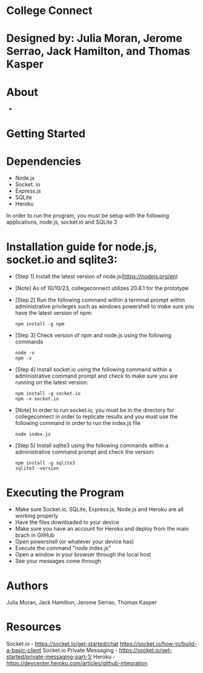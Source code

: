 # College Connect
# Designed by: Julia Moran, Jerome Serrao, Jack Hamilton, and Thomas Kasper

# About
- 

# Getting Started

# Dependencies
- Node.js
- Socket. io
- Express.js
- SQLite
- Heroku

In order to run the program, you must be setup with the following applications, node.js, socket.io and SQLite 3
# Installation guide for node.js, socket.io and sqlite3:
- [Step 1] Install the latest version of node.js(https://nodejs.org/en)
- [Note] As of 10/10/23, collegeconnect utilizes 20.8.1 for the prototype 
- [Step 2] Run the following command within a terminal prompt within administrative privileges such as windows powershell to make sure you have the latest version of  npm:
    ```
    npm install -g npm
    ```
- [Step 3] Check version of npm and node.js using the following commands
    ```
    node -v
    npm -v
    ```

- [Step 4] Install socket.io using the following command within a administrative command prompt and check to make sure you are running on the latest version:
    ```
    npm install -g socket.io 
    npm -v socket.io
    ```
- [Note] In order to run socket.io, you must be in the directory for collegeconnect in order to replicate results and you must use the following command in order to run the index.js file
    ```
    node index.js
    ```
- [Step 5] Install sqlite3 using the following commands within a administrative command prompt and check the version:
     ```
     npm install -g sqlite3
     sqlite3 -version
     ```

# Executing the Program
- Make sure Socket.io, SQLite, Express.js, Node.js and Heroku are all working properly
- Have the files downloaded to your device
- Make sure you have an account for Heroku and deploy from the main brach in GitHub
- Open powershell (or whatever your device has)
- Execute the command "node index.js"
- Open a window in your browser through the local host
- See your messages come through

# Authors
Julia Moran, Jack Hamilton, Jerome Serrao, Thomas Kasper

# Resources
Socket.io - https://socket.io/get-started/chat
            https://socket.io/how-to/build-a-basic-client
Socket.io Private Messaging - https://socket.io/get-started/private-messaging-part-1/
Heroku - https://devcenter.heroku.com/articles/github-integration



